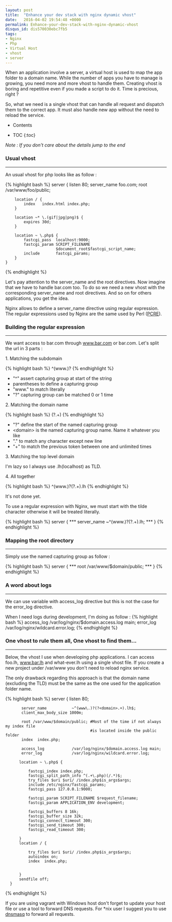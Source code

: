 ```yaml
---
layout: post
title:  "Enhance your dev stack with nginx dynamic vhost"
date:   2016-04-02 19:54:48 +0000
permalink: Enhance-your-dev-stack-with-nginx-dynamic-vhost
disqus_id: dis570030ebc7fb5
tags:
- Nginx
- Php
- Virtual Host
- vhost
- server
---
```


When an application involve a server, a virtual host is used to map the app folder to a domain name.
While the number of apps you have to manage is growing, you need more and more vhost to handle them.
Creating vhost is boring and repetitive even if you made a script to do it.
Time is precious, right ? 

So, what we need is a single vhost that can handle all request and dispatch them to the correct app.
It must also handle new app without the need to reload the service.

<div markdown="1" class="toc">
<ul><li class="toc-summary">Contents</li></ul>

* TOC
{:toc}
</div>



<i>Note : If you don't care about the details jump to the end</i>

### Usual vhost
---------------

An usual vhost for php looks like as follow :

{% highlight  bash %}
    server {
        listen      80;
        server_name foo.com;
        root        /var/www/foo/public;  
    
        location / {
            index   index.html index.php;
        }
    
        location ~* \.(gif|jpg|png)$ {
            expires 30d;
        }
    
        location ~ \.php$ {
            fastcgi_pass  localhost:9000;
            fastcgi_param SCRIPT_FILENAME
                          $document_root$fastcgi_script_name;
            include       fastcgi_params;
        }
    }
{% endhighlight %}

Let's pay attention to the server_name and the root directives. Now imagine that we have to handle bar.com too. 
To do so we need a new vhost with the corresponding server_name and root directives. And so on for others applications, you get the idea.

Nginx allows to define a server_name directive using regular expression. The regular expressions used by Nginx are the 
same used by Perl ([PCRE](http://www.pcre.org/)).

### Building the regular expression
-----------------------------------

We want access to bar.com through www.bar.com or bar.com. Let's split the url in 3 parts :

 <div class="sub-header">1. Matching the subdomain</div>
 
{% highlight bash %}
^(www\.)?
{% endhighlight %}
- "^" assert capturing group at start of the string
- parentheses to define a capturing group
- "www." to match literally
- "?" capturing group can be matched 0 or 1 time
 
 <div class="sub-header">2. Matching the domain name</div>

{% highlight bash %}
(?<domain>.+) 
{% endhighlight %}
- "?" define the start of the named capturing group
- &lt;domain&gt; is the named capturing group name. Name it whatever you like 
- "." to match any character except new line 
- "+" to match the previous token between one and unlimited times
    
 <div class="sub-header">3. Matching the top level domain</div> 


I'm lazy so I always use .lh(localhost) as TLD.

 <div class="sub-header">4. All together</div>
 
{% highlight bash %}
^(www\.)?(?<domain>.+).lh
{% endhighlight %}

It's not done yet.

To use a regular expression with Nginx, we must start with the tilde character otherwise it will be treated literally.

{% highlight  bash %}
server {
    ***
    server_name  ~^(www\.)?(?<domain>.+).lh;
    ***
}
{% endhighlight %}

### Mapping the root directory
------------------------------

Simply use the named capturing group as follow :

{% highlight  bash %}
server {
     ***
      root   /var/www/$domain/public;
     ***
}
{% endhighlight %}

### A word about logs
---------------------

We can use variable with access_log directive but this is not the case for the error_log directive.

When I need logs during development, I'm doing as follow :
 {% highlight bash %}
 access_log            /var/log/nginx/$domain.access.log main;
 error_log             /var/log/nginx/wildcard.error.log;
 {% endhighlight %}

### One vhost to rule them all, One vhost to find them...
---------------------------------------------------------

Below, the vhost I use when developing php applications. I can access foo.lh, www.bar.lh and what-ever.lh using a single vhost file. 
If you create a new project under /var/www you don't need to reload nginx service.

The only drawback regarding this approach is that the domain name (excluding the TLD) must be the same as the one used
for the application folder name.
 
{% highlight  bash %}
   server {
           listen                80;
      
           server_name           ~^(www\.)?(?<domain>.+).lh$;
           client_max_body_size 1000m;
      
           root /var/www/$domain/public; #Most of the time if not always my index file
                                         #is located inside the public folder 
           index  index.php;
           
           access_log            /var/log/nginx/$domain.access.log main;
           error_log             /var/log/nginx/wildcard.error.log;
                  
          location ~ \.php$ {
     
              fastcgi_index index.php;
              fastcgi_split_path_info ^(.+\.php)(/.*)$;
              try_files $uri $uri/ /index.php$is_args$args;
              include /etc/nginx/fastcgi_params;
              fastcgi_pass 127.0.0.1:9000;
     
              fastcgi_param SCRIPT_FILENAME $request_filename;
              fastcgi_param APPLICATION_ENV development;
     
              fastcgi_buffers 8 16k;
              fastcgi_buffer_size 32k;
              fastcgi_connect_timeout 300;
              fastcgi_send_timeout 300;
              fastcgi_read_timeout 300;
     
          }
          location / {
     
              try_files $uri $uri/ /index.php$is_args$args;
              autoindex on;
              index  index.php;
     
     
          }
          sendfile off;
      }
{% endhighlight %}      
 
If you are using vagrant with Windows host don't forget to update your host file or use a tool to forward DNS requests.
For *nix user I suggest you to use [dnsmasq](http://www.thekelleys.org.uk/dnsmasq/doc.html) to forward all requests.
